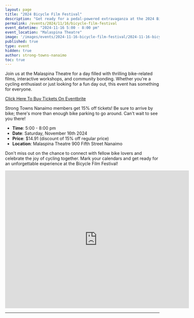 ```yaml
---
layout: page
title: "2024 Bicycle Film Festival"
description: "Get ready for a pedal-powered extravaganza at the 2024 Bicycle Film Festival in Nanaimo - a celebration of all things cycling. Strong Towns Nanaimo members get 15% off tickets!"
permalink: /events/2024/11/16/bicycle-film-festival
event_datetime: "2024-11-16 5:00 - 8:00 pm"
event_location: "Malaspina Theatre"
image: '/images/events/2024-11-16-bicycle-film-festival/2024-11-16-bicycle-film-festival-promo.png'
published: true
type: event
hidden: true
author: strong-towns-nanaimo
toc: true
---
```


Join us at the Malaspina Theatre for a day filled with thrilling bike-related films, interactive workshops, and community bonding. 
Whether you're a cycling enthusiast or just looking for a fun day out, this event has something for everyone. 

<div id="sidewalking-victoria-button">
  <a href="https://www.eventbrite.com/e/2024-bicycle-film-festival-nanaimo-tickets-1046777990147?discount=STRGTWS15">Click Here To Buy Tickets On Eventbrite</a>
  <div class="banner_bg lazy loaded" data-bg="" data-ll-status="entered"></div>
</div>

Strong Towns Nanaimo members get 15% off tickets!
Be sure to arrive by bike; there's more than enough bike parking to go around.
Can't wait to see you there!

* **Time**: 5:00 - 8:00 pm
* **Date**: Saturday, November 16th 2024
* **Price**: $14.91 (discount of 15% off regular price)
* **Location**: Malaspina Theatre 900 Fifth Street Nanaimo

Don't miss out on the chance to connect with fellow bike lovers and celebrate the joy of cycling together. 
Mark your calendars and get ready for an unforgettable experience at the Bicycle Film Festival!

<iframe src="https://www.google.com/maps/embed?pb=!1m18!1m12!1m3!1d4345.43737971456!2d-123.9698326225193!3d49.156894279652136!2m3!1f0!2f0!3f0!3m2!1i1024!2i768!4f13.1!3m3!1m2!1s0x5488a3ecd4349d21%3A0xb31f0059fb5e1a97!2sMalaspina%20Theatre!5e1!3m2!1sen!2sca!4v1731171826356!5m2!1sen!2sca" width="600" height="450" style="border:0;" allowfullscreen="" loading="lazy" referrerpolicy="no-referrer-when-downgrade"></iframe>

***